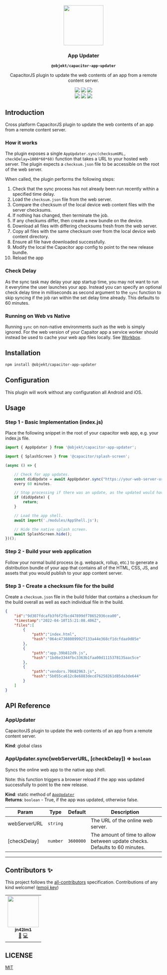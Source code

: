 <p align="center"><br><img
		src="https://user-images.githubusercontent.com/236501/85893648-1c92e880-b7a8-11ea-926d-95355b8175c7.png"
		width="128" height="128" /></p>

<h3 align="center">App Updater</h3>
<p align="center"><strong><code>@objekt/capacitor-app-updater</code></strong></p>
<p align="center">
	CapacitorJS plugin to update the web contents of an app from a remote content server.
</p>

<p align="center">
	<img src="https://img.shields.io/maintenance/yes/2022?style=flat-square" />
	<a href="https://github.com/capacitor-community/http/actions?query=workflow%3A%22Test+and+Build+Plugin%22"><img src="https://img.shields.io/github/workflow/status/capacitor-community/http/Test%20and%20Build%20Plugin?style=flat-square" /></a>
	<a href="https://www.npmjs.com/package/@objekt/capacitor-app-updater"><img src="https://img.shields.io/npm/l/@objekt/capacitor-app-updater?style=flat-square" /></a>
	<br>
	<a href="https://www.npmjs.com/package/@objekt/capacitor-app-updater"><img src="https://img.shields.io/npm/dw/@objekt/capacitor-app-updater?style=flat-square" /></a>
	<a href="https://www.npmjs.com/package/@objekt/capacitor-app-updater"><img src="https://img.shields.io/npm/v/@objekt/capacitor-app-updater?style=flat-square" /></a>
	<!-- ALL-CONTRIBUTORS-BADGE:START - Do not remove or modify this section -->
<a href="#contributors-"><img src="https://img.shields.io/badge/all%20contributors-1-orange?style=flat-square" /></a>
<!-- ALL-CONTRIBUTORS-BADGE:END -->
</p>

## Introduction
Cross platform CapacitorJS plugin to update the web contents of an app from a remote content server.

### How it works
The plugin exposes a single ```AppUpdater.sync(checksumURL, checkDelay=1000*60*60)``` function that takes a URL to your
hosted web server. The plugin expects a ```checksum.json``` file to be accessible on the root of the web server.

When called, the plugin performs the following steps:
1. Check that the sync process has not already been run recently within a specified time delay.
2. Load the ```checksum.json``` file from the web server.
3. Compare the checksum of the local device web content files with the server checksums.
4. If nothing has changed, then terminate the job.
5. If any checkums differ, then create a new bundle on the device.
6. Download all files with differing checksums fresh from the web server.
7. Copy all files with the same checksum over from the local device web content directory.
8. Ensure all file have downloaded successfully.
9. Modify the local the Capacitor app config to point to the new release bundle.
10. Reload the app

### Check Delay

As the sync task may delay your app startup time, you may not want to run it everytime the user launches your app.
Instead you can specify an optional check delay time in milliseconds as second argument to the ```sync``` function to
skip syncing if the job ran within the set delay time already. This defaults to 60 minutes.

### Running on Web vs Native

Running ```sync``` on non-native environments such as the web is simply ignored. For the web version of your Capaitor
app a service worker should instead be used to cache your web app files locally. See
[Workbox](https://developer.chrome.com/docs/workbox/).

## Installation
```bash
npm install @objekt/capacitor-app-updater
```

## Configuration
This plugin will work without any configuration all Android and iOS.
## Usage

### Step 1 - Basic Implementation (index.js)

Place the following snippet in the root of your capacitor web app, e.g. your index.js file.

```js
import { AppUpdater } from '@objekt/capacitor-app-updater';

import { SplashScreen } from '@capacitor/splash-screen';

(async () => {

	// Check for app updates.
	const didUpdate = await AppUpdater.sync("https://your-web-server-url/checksum.json", 1000*60*60); // Only check once
	every 60 minutes.

	// Stop processing if there was an update, as the updated would have triggered a page reload.
	if (didUpdate) {
		return;
	}

	// Load the app shell.
	await import('./modules/AppShell.js');

	// Hide the native splash screen.
	await SplashScreen.hide();
})();
```
### Step 2 - Build your web application

Follow your normal build process (e.g. webpack, rollup, etc.) to generate a distribution bundle of your app that
contains all of the HTML, CSS, JS, and assets that you would publish to your app content server.

### Step 3 - Create a checksum file for the build

Create a ```checksum.json``` file in the build folder that contains a checksum for the build overall as well as each
individual file in the build.
```json
{
	"id":"9d307fdcafb3f6f2fbcd47899df78652936cea00",
	"timestamp":"2022-04-10T15:21:08.406Z",
	"files":[
		{
			"path":"index.html",
			"hash":"064c47308009992f133a44e368cf1dcfdaa9d85e"
		},
		{
			"path":"app.39b812d9.js",
			"hash":"1bd6e3344fbc3363b1faa00d1115378135aac5ce"
		},
		{
			"path":"vendors.70682963.js",
			"hash":"5b055ca612c8e6883decd76258261d85da3de644"
		}
	]
}
```

## API Reference

### AppUpdater
CapacitorJS plugin to update the web contents of an app from a remote content server.

**Kind**: global class  
<a name="AppUpdater.sync"></a>

### AppUpdater.sync(webServerURL, [checkDelay]) ⇒ <code>boolean</code>
Syncs the online web app to the native app shell.

Note: this function triggers a browser reload if the app was updated successfully to point to the new release.

**Kind**: static method of [<code>AppUpdater</code>](#AppUpdater)  
**Returns**: <code>boolean</code> - True, if the app was updated, otherwise false.  

| Param | Type | Default | Description |
| --- | --- | --- | --- |
| webServerURL | <code>string</code> |  | The URL of the online web server. |
| [checkDelay] | <code>number</code> | <code>3600000</code> | The amount of time to allow between update checks. Defaults to 60 minutes. |


* * *

## Contributors ✨

This project follows the [all-contributors](https://github.com/all-contributors/all-contributors) specification.
Contributions of any kind welcome! ([emoji key](https://allcontributors.org/docs/en/emoji-key))
<!-- ALL-CONTRIBUTORS-LIST:START - Do not remove or modify this section -->
<!-- prettier-ignore-start -->
<!-- markdownlint-disable -->
<table>
  <tr>
    <td align="center"><a href="https://github.com/jn42lm1"><img src="https://avatars2.githubusercontent.com/u/54233338?v=4?s=100" width="100px;" alt=""/><br /><sub><b>jn42lm1</b></sub></a><br /><a href="https://github.com/objektlabs/capacitor-app-updater/commits?author=jn42lm1" title="Documentation">📖</a> <a href="https://github.com/objektlabs/capacitor-app-updater/commits?author=jn42lm1" title="Code">💻</a></td>
  </tr>
</table>

<!-- markdownlint-restore -->
<!-- prettier-ignore-end -->

<!-- ALL-CONTRIBUTORS-LIST:END -->

## LICENSE

[MIT](LICENSE)